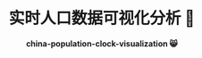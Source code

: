 <h1 align="center">
  实时人口数据可视化分析 🦖
</h1>

<p align="center">
  <strong>china-population-clock-visualization 😸</strong>
</p>
